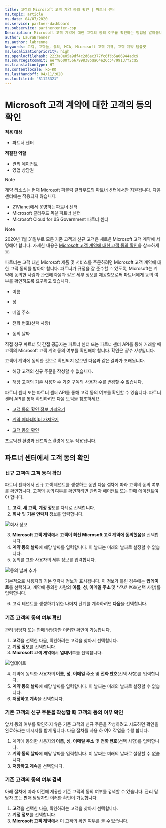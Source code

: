 ```yaml
---
title: 고객의 Microsoft 고객 계약 동의 확인 | 파트너 센터
ms.topic: article
ms.date: 04/07/2020
ms.service: partner-dashboard
ms.subservice: partnercenter-csp
Description: Microsoft 고객 계약에 대한 고객의 동의 여부를 확인하는 방법을 알아봅니다. 이는 고객을 위해 Microsoft 제품 및 서비스를 주문하는 데 필요할 수 있습니다.
author: LauraBrenner
ms.author: labrenne
keywords: 고객, 고객들, 동의, MCA, Microsoft 고객 계약, 고객 계약 템플릿
ms.localizationpriority: high
ms.openlocfilehash: 2223a8e05a9df4c2d6ac377fc6f6b5a06944adc9
ms.sourcegitcommit: ee7f8600f566799838bda64e26c54799137f2cd5
ms.translationtype: HT
ms.contentlocale: ko-KR
ms.lasthandoff: 04/11/2020
ms.locfileid: "81123323"
---
```

# <a name="confirm-customer-acceptance-of-the-microsoft-customer-agreement"></a>Microsoft 고객 계약에 대한 고객의 동의 확인

**적용 대상**
-  파트너 센터

**적절한 역할**

- 관리 에이전트
- 영업 상담원

> [!NOTE]
> 계약 리소스는 현재 Microsoft 퍼블릭 클라우드의 파트너 센터에서만 지원됩니다. 다음 센터에는 적용되지 않습니다.
> * 21Vianet에서 운영하는 파트너 센터
> * Microsoft 클라우드 독일 파트너 센터
> * Microsoft Cloud for US Government 파트너 센터

>[!NOTE]
>2020년 1월 31일부로 모든 기존 고객과 신규 고객은 새로운 Microsoft 고객 계약에 서명해야 합니다. 자세한 내용은 [Microsoft 고객 계약에 대한 고객 동의 확인](confirm-customer-agreement.md)을 참조하세요.

파트너는 고객 대신 Microsoft 제품 및 서비스를 주문하려면 Microsoft 고객 계약에 대한 고객 동의를 받아야 합니다. 파트너가 규정을 잘 준수할 수 있도록, Microsoft는 계약에 동의한 사람과 관련해 다음과 같은 세부 정보를 제공함으로써 파트너에게 동의 여부를 확인하도록 요구하고 있습니다.

- 이름

- 성

- 메일 주소

- 전화 번호(선택 사항)

- 동의 날짜

직접 청구 파트너 및 간접 공급자는 파트너 센터 또는 파트너 센터 API를 통해 거래할 때 고객의 Microsoft 고객 계약 동의 여부를 확인해야 합니다. 확인은 *필수 사항*입니다.

고객이 계약에 동의한 것으로 확인되지 않으면 다음과 같은 결과가 초래됩니다.

-    해당 고객의 신규 주문을 작성할 수 없습니다.

-    해당 고객의 기존 사용자 수 기준 구독의 사용자 수를 변경할 수 없습니다.

파트너 센터 또는 파트너 센터 API를 통해 고객 동의 여부를 확인할 수 있습니다. 파트너 센터 API를 통해 확인하려면 다음 토픽을 참조하세요. 

-   [고객 동의 확인 정보 가져오기](https://docs.microsoft.com/partner-center/develop/get-confirmation-of-customer-consent)

-   [계약 메타데이터 가져오기](https://docs.microsoft.com/partner-center/develop/get-agreement-metadata)

-   [고객 동의 확인](https://docs.microsoft.com/partner-center/develop/confirm-customer-consent)


프로덕션 환경과 샌드박스 환경에 모두 적용됩니다.

## <a name="confirming-customer-acceptance-in-partner-center"></a>파트너 센터에서 고객 동의 확인

### <a name="confirm-customer-acceptance-for-a-new-customer"></a>신규 고객의 고객 동의 확인

파트너 센터에서 신규 고객 테넌트를 생성하는 동안 다음 절차에 따라 고객의 동의 여부를 확인합니다. 고객의 동의 여부를 확인하려면 관리자 에이전트 또는 판매 에이전트여야 합니다.

1. **고객**, **새 고객**, **계정 정보**를 차례로 선택합니다.
2. **회사** 및 **기본 연락처** 정보를 입력합니다.

![회사 정보](images/mca/mca1.png)

3. **Microsoft 고객 계약**에서 **고객이 최신 Microsoft 고객 계약에 동의했음**을 선택합니다.
4. **계약 동의 날짜**에 해당 날짜를 입력합니다. 이 날짜는 미래의 날짜로 설정할 수 없습니다.
5. 동의를 표한 사용자의 세부 정보를 입력합니다.

![동의 날짜 추가](images/mca/MCA3.png)

기본적으로 사용자의 기본 연락처 정보가 표시됩니다. 이 정보가 틀린 경우에는 **업데이트**를 선택하고, 계약에 동의한 사람의 **이름**, **성**, **이메일 주소** 및 **전화 번호*(선택 사항)를 입력합니다.

6. 고객 테넌트를 생성하기 위한 나머지 단계를 계속하려면 **다음**을 선택합니다.

### <a name="confirm-customer-acceptance-for-an-existing-customer"></a>기존 고객의 동의 여부 확인

관리 담당자 또는 판매 담당자만 이러한 확인이 가능합니다.

1. **고객**을 선택한 다음, 확인하려는 고객을 찾아서 선택합니다.
2. **계정 정보**를 선택합니다.
3. **Microsoft 고객 계약**에서 **업데이트**를 선택합니다.

![업데이트](images/mca/mca4.png)

4. 계약에 동의한 사용자의 **이름**, **성**, **이메일 주소** 및 **전화 번호**(선택 사항)를 입력합니다.
5. **계약 동의 날짜**에 해당 날짜를 입력합니다. 이 날짜는 미래의 날짜로 설정할 수 없습니다.
6. **저장하고 계속**을 선택합니다.

### <a name="confirm-customer-acceptance-while-creating-new-order-for-an-existing-customer"></a>기존 고객의 신규 주문을 작성할 때 고객의 동의 여부 확인

앞서 동의 여부를 확인하지 않은 기존 고객의 신규 주문을 작성하려고 시도하면 확인을 완료하라는 메시지를 받게 됩니다. 다음 절차를 사용 하 여이 작업을 수행 합니다.

1. 계약에 동의한 사용자의 **이름**, **성**, **이메일 주소** 및 **전화 번호**(선택 사항)를 입력합니다.
2. **계약 동의 날짜**에 해당 날짜를 입력합니다. 이 날짜는 미래의 날짜로 설정할 수 없습니다.
3. **저장하고 계속**을 선택합니다.

### <a name="retrieve-confirmation-of-customer-acceptance-for-an-existing-customer"></a>기존 고객의 동의 여부 검색

아래 절차에 따라 이전에 제공한 기존 고객의 동의 여부를 검색할 수 있습니다. 관리 담당자 또는 판매 담당자만 이러한 확인이 가능합니다.

1. **고객**을 선택한 다음, 확인하려는 고객을 찾아서 선택합니다.
2. **계정 정보**를 선택합니다.
3. **Microsoft 고객 계약**에서 이 고객의 확인 여부를 볼 수 있습니다.
